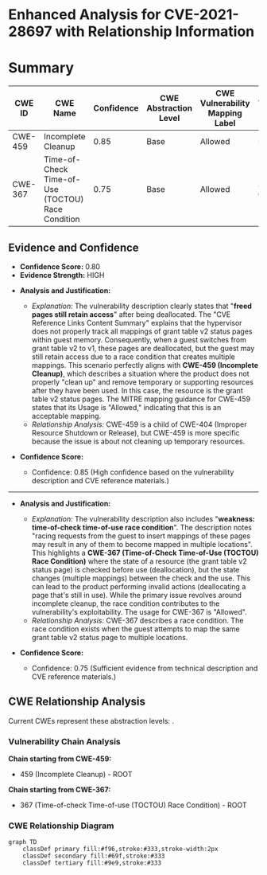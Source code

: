 # Enhanced Analysis for CVE-2021-28697 with Relationship Information

# Summary
| CWE ID | CWE Name | Confidence | CWE Abstraction Level | CWE Vulnerability Mapping Label | CWE-Vulnerability Mapping Notes |
|---|---|---|---|---|---|
| CWE-459 | Incomplete Cleanup | 0.85 | Base | Allowed | Primary CWE |
| CWE-367 | Time-of-Check Time-of-Use (TOCTOU) Race Condition | 0.75 | Base | Allowed | Secondary Candidate |

## Evidence and Confidence

*   **Confidence Score:** 0.80
*   **Evidence Strength:** HIGH

- **Analysis and Justification:**
  - *Explanation:* The vulnerability description clearly states that "**freed pages still retain access**" after being deallocated. The "CVE Reference Links Content Summary" explains that the hypervisor does not properly track all mappings of grant table v2 status pages within guest memory. Consequently, when a guest switches from grant table v2 to v1, these pages are deallocated, but the guest may still retain access due to a race condition that creates multiple mappings. This scenario perfectly aligns with **CWE-459 (Incomplete Cleanup)**, which describes a situation where the product does not properly "clean up" and remove temporary or supporting resources after they have been used. In this case, the resource is the grant table v2 status pages. The MITRE mapping guidance for CWE-459 states that its Usage is "Allowed," indicating that this is an acceptable mapping.
  - *Relationship Analysis:* CWE-459 is a child of CWE-404 (Improper Resource Shutdown or Release), but CWE-459 is more specific because the issue is about not cleaning up temporary resources.

- **Confidence Score:**
  - Confidence: 0.85 (High confidence based on the vulnerability description and CVE reference materials.)

---

- **Analysis and Justification:**
  - *Explanation:* The vulnerability description also includes "**weakness: time-of-check time-of-use race condition**". The description notes "racing requests from the guest to insert mappings of these pages may result in any of them to become mapped in multiple locations". This highlights a **CWE-367 (Time-of-Check Time-of-Use (TOCTOU) Race Condition)** where the state of a resource (the grant table v2 status page) is checked before use (deallocation), but the state changes (multiple mappings) between the check and the use. This can lead to the product performing invalid actions (deallocating a page that's still in use). While the primary issue revolves around incomplete cleanup, the race condition contributes to the vulnerability's exploitability. The usage for CWE-367 is "Allowed".
  - *Relationship Analysis:* CWE-367 describes a race condition. The race condition exists when the guest attempts to map the same grant table v2 status page to multiple locations.

- **Confidence Score:**
  - Confidence: 0.75 (Sufficient evidence from technical description and CVE reference materials.)


## CWE Relationship Analysis

Current CWEs represent these abstraction levels: .


### Vulnerability Chain Analysis

**Chain starting from CWE-459:**
- 459 (Incomplete Cleanup) - ROOT


**Chain starting from CWE-367:**
- 367 (Time-of-check Time-of-use (TOCTOU) Race Condition) - ROOT



### CWE Relationship Diagram

```mermaid
graph TD
    classDef primary fill:#f96,stroke:#333,stroke-width:2px
    classDef secondary fill:#69f,stroke:#333
    classDef tertiary fill:#9e9,stroke:#333
```

